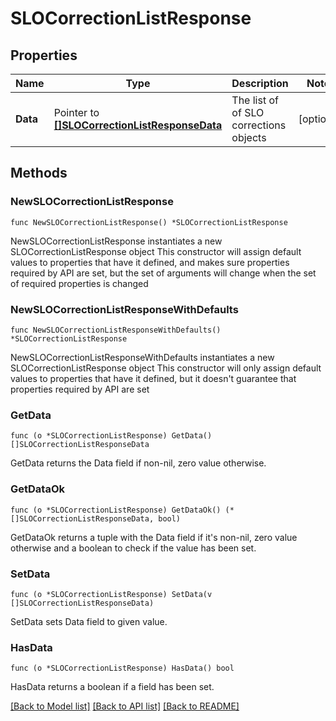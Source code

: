 # SLOCorrectionListResponse

## Properties

Name | Type | Description | Notes
------------ | ------------- | ------------- | -------------
**Data** | Pointer to [**[]SLOCorrectionListResponseData**](SLOCorrectionListResponseData.md) | The list of of SLO corrections objects | [optional] 

## Methods

### NewSLOCorrectionListResponse

`func NewSLOCorrectionListResponse() *SLOCorrectionListResponse`

NewSLOCorrectionListResponse instantiates a new SLOCorrectionListResponse object
This constructor will assign default values to properties that have it defined,
and makes sure properties required by API are set, but the set of arguments
will change when the set of required properties is changed

### NewSLOCorrectionListResponseWithDefaults

`func NewSLOCorrectionListResponseWithDefaults() *SLOCorrectionListResponse`

NewSLOCorrectionListResponseWithDefaults instantiates a new SLOCorrectionListResponse object
This constructor will only assign default values to properties that have it defined,
but it doesn't guarantee that properties required by API are set

### GetData

`func (o *SLOCorrectionListResponse) GetData() []SLOCorrectionListResponseData`

GetData returns the Data field if non-nil, zero value otherwise.

### GetDataOk

`func (o *SLOCorrectionListResponse) GetDataOk() (*[]SLOCorrectionListResponseData, bool)`

GetDataOk returns a tuple with the Data field if it's non-nil, zero value otherwise
and a boolean to check if the value has been set.

### SetData

`func (o *SLOCorrectionListResponse) SetData(v []SLOCorrectionListResponseData)`

SetData sets Data field to given value.

### HasData

`func (o *SLOCorrectionListResponse) HasData() bool`

HasData returns a boolean if a field has been set.


[[Back to Model list]](../README.md#documentation-for-models) [[Back to API list]](../README.md#documentation-for-api-endpoints) [[Back to README]](../README.md)


